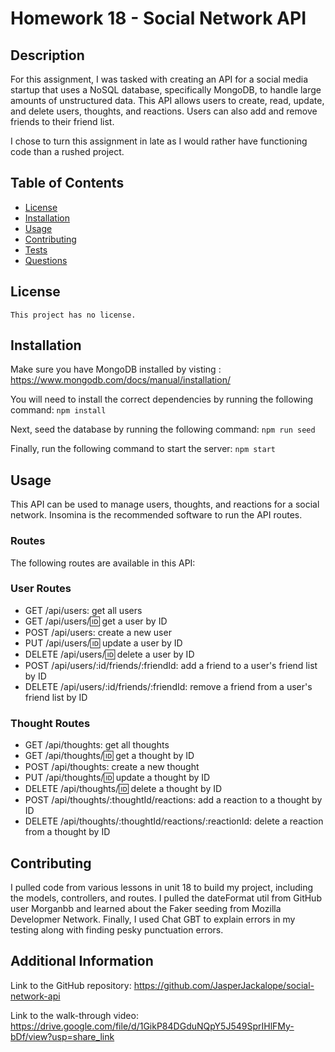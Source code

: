 # Homework 18 - Social Network API

## Description

For this assignment, I was tasked with creating an API for a social media startup that uses a NoSQL database, specifically MongoDB, to handle large amounts of unstructured data. This API allows users to create, read, update, and delete users, thoughts, and reactions. Users can also add and remove friends to their friend list.

I chose to turn this assignment in late as I would rather have functioning code than a rushed project.

## Table of Contents

- [License](#license)
- [Installation](#installation)
- [Usage](#usage)
- [Contributing](#contributing)
- [Tests](#tests)
- [Questions](#questions)

## License

    This project has no license.

## Installation

Make sure you have MongoDB installed by visting : https://www.mongodb.com/docs/manual/installation/

You will need to install the correct dependencies by running the following command:  ```npm install```

Next, seed the database by running the following command:  ```npm run seed```

Finally, run the following command to start the server: ```npm start```

## Usage

This API can be used to manage users, thoughts, and reactions for a social network. Insomina is the recommended software to run the API routes.

### Routes
The following routes are available in this API:

### User Routes
- GET /api/users: get all users
- GET /api/users/:id: get a user by ID
- POST /api/users: create a new user
- PUT /api/users/:id: update a user by ID
- DELETE /api/users/:id: delete a user by ID
- POST /api/users/:id/friends/:friendId: add a friend to a user's friend list by ID
- DELETE /api/users/:id/friends/:friendId: remove a friend from a user's friend list by ID 

### Thought Routes
- GET /api/thoughts: get all thoughts
- GET /api/thoughts/:id: get a thought by ID
- POST /api/thoughts: create a new thought
- PUT /api/thoughts/:id: update a thought by ID
- DELETE /api/thoughts/:id: delete a thought by ID
- POST /api/thoughts/:thoughtId/reactions: add a reaction to a thought by ID
- DELETE /api/thoughts/:thoughtId/reactions/:reactionId: delete a reaction from a thought by ID

## Contributing

I pulled code from various lessons in unit 18 to build my project, including the models, controllers, and routes. I pulled the dateFormat util from GitHub user Morganbb and learned about the Faker seeding from Mozilla Developmer Network. Finally, I used Chat GBT to explain errors in my testing along with finding pesky punctuation errors.

## Additional Information

Link to the GitHub repository: https://github.com/JasperJackalope/social-network-api

Link to the walk-through video: https://drive.google.com/file/d/1GikP84DGduNQpY5J549SprIHlFMy-bDf/view?usp=share_link 

